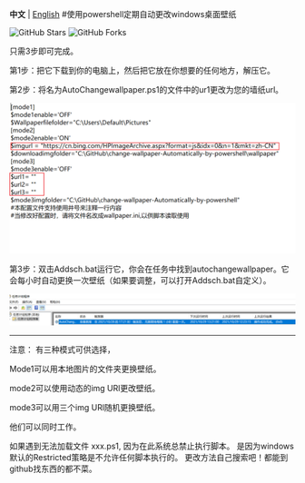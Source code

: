 **中文** | [English](https://github.com/maytom2016/change-wallpaper-Automatically-by-powershell/blob/main/README.md)
#使用powershell定期自动更改windows桌面壁纸

![GitHub Stars](https://img.shields.io/github/stars/maytom2016/change-wallpaper-Automatically-by-powershell.svg?style=flat-square&label=Stars&logo=github)
![GitHub Forks](https://img.shields.io/github/forks/maytom2016/change-wallpaper-Automatically-by-powershell.svg?style=flat-square&label=Forks&logo=github)

只需3步即可完成。

第1步：把它下载到你的电脑上，然后把它放在你想要的任何地方，解压它。

第2步：将名为AutoChangewallpaper.ps1的文件中的ur1更改为您的墙纸url。

![Image text](https://github.com/maytom2016/change-wallpaper-Automatically-by-powershell/blob/main/step2.png)

第3步：双击Addsch.bat运行它，你会在任务中找到autochangewallpaper。它会每小时自动更换一次壁纸（如果要调整，可以打开Addsch.bat自定义）。

![Image text](https://github.com/maytom2016/change-wallpaper-Automatically-by-powershell/blob/main/step3-0.png)

---

注意：
有三种模式可供选择，

Mode1可以用本地图片的文件夹更换壁纸。

mode2可以使用动态的img URl更改壁纸。

mode3可以用三个img URl随机更换壁纸。

他们可以同时工作。

如果遇到无法加载文件 xxx.ps1, 因为在此系统总禁止执行脚本。
是因为windows默认的Restricted策略是不允许任何脚本执行的。
更改方法自己搜索吧！都能到github找东西的都不菜。
